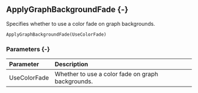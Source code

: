 ## ApplyGraphBackgroundFade {-}

Specifies whether to use a color fade on graph backgrounds.

```{sql}
ApplyGraphBackgroundFade(UseColorFade)
```

### Parameters {-}

Parameter | Description
| :-- | :-- |
UseColorFade | Whether to use a color fade on graph backgrounds.